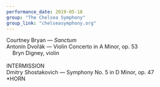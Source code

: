```yaml
---
performance_date: 2019-05-18
group: "The Chelsea Symphony"
group_link: "chelseasymphony.org"
---
```

Courtney Bryan — _Sanctum_<br/>
Antonín Dvořák — Violin Concerto in A Minor, op. 53<br/>
&nbsp;&nbsp;&nbsp;&nbsp;Bryn Digney, violin<br/>
<br/>
INTERMISSION
<br/>
Dmitry Shostakovich — Symphony No. 5 in D Minor, op. 47<br/>
*HORN
